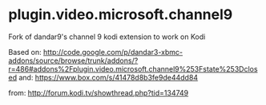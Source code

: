 # plugin.video.microsoft.channel9
Fork of dandar9's channel 9 kodi extension to work on Kodi

Based on:
http://code.google.com/p/dandar3-xbmc-addons/source/browse/trunk/addons/?r=486#addons%2Fplugin.video.microsoft.channel9%253Fstate%253Dclosed
and: 
https://www.box.com/s/41478d8b3fe9de44dd84

from:
http://forum.kodi.tv/showthread.php?tid=134749
